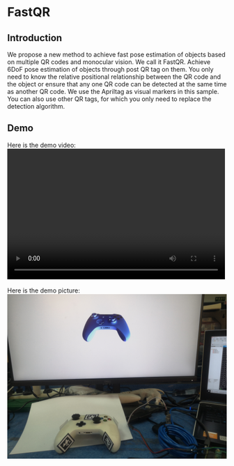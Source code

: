 # FastQR
## Introduction
We propose a new method to achieve fast pose estimation of objects based on multiple QR codes and monocular vision. We call it FastQR. Achieve 6DoF pose estimation of objects through post QR tag on them. You only need to know the relative positional relationship between the QR code and the object or ensure that any one QR code can be detected at the same time as another QR code.
We use the Apriltag as visual markers in this sample. You can also use other QR tags, for which you only need to replace the detection algorithm.
## Demo
Here is the demo video:
<video src="https://github.com/Fater20/FastQR/blob/main/video/Demo%20Video.mp4" controls="controls" width="500" height="300">您的浏览器不支持播放该视频！</video>

Here is the demo picture:
![image](https://github.com/Fater20/FastQR/blob/main/image/Demo%20picture1.jpg)